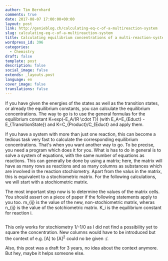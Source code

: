 ```yaml
---
author: Tim Bernhard
comments: true
date: 2017-08-07 17:00:00+00:00
layout: post
link: http://genieblog.ch/calculating-eq-c-of-a-multireaction-system
slug: calculating-eq-c-of-a-multireaction-system
title: Calculating equilibrium concentrations of a multi-reaction-system
wordpress_id: 396
categories:
  - Chemistry
draft: false
template: post
description: false
social_image: false
extends: _layouts.post
language: en
cover_image: false
translations: false
---
```


If you have given the energies of the states as well as the transition states, or already the equilibrium constants, you can calculate the equilibrium concentrations.
The way to go is to use the general formulas for the equilibrium constant <inline-math>K=exp(-E_A/(R \cdot T))</inline-math> (with <inline-math>E_A=E_{Educt} - E_{TransitionState}</inline-math>) and <inline-math>K=C_{Product}/C_{Educt}</inline-math> and apply them.

If you have a system with more than just one reaction, this can become a tedious task very fast to calculate the corresponding equilibrium concentrations.
That's when you want another way to go. 
To be precise, you need a program which does it for you.
What is has to do in general is to solve a system of equations, with the same number of equations as reactions. 
This can generally be done by using a matrix; here, the matrix will have as many rows as reactions and as many columns as substances which are involved in the reaction stochiometry. 
Apart from the valus in the matrix, this is equivalent to a stochiometric matrix.
For the following calculations, we will start with a stochiometric matrix.

The most important step now is to determine the values of the matrix cells. 
You should assert on a piece of paper if the following statements apply to you too. 
<inline-math>m_{ij}</inline-math> is the value of the new, non-stochiometric matrix, wheras <inline-math>n_{ij}</inline-math> is the value of the sotchiometric matrix. <inline-math>K_i</inline-math> is the equilibrium constant for reaction <inline-math>i</inline-math>.

<math>m_{ij} = -1 \cdot  n_{ij} \cdot K_i^{(n_{ij}+1)/2}</math>

<div class="alert">
This only works for stochiometry 1/-1/0 as I did not find a possibility yet to square the concentration.
New columns would have to be introduced but the context of e.g. [A] to [A]<sup>2</sup> could no be given :/.

Also, this post was a draft for 3 years, no idea about the context anymore. 
But hey, maybe it helps someone else.
</div>
